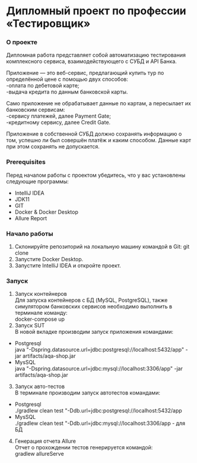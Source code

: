 # Дипломный проект по профессии «Тестировщик»

### О проекте

Дипломная работа представляет собой автоматизацию тестирования комплексного сервиса, взаимодействующего с СУБД и API Банка.

Приложение — это веб-сервис, предлагающий купить тур по определённой цене с помощью двух способов:
<br/>-оплата по дебетовой карте;
<br/>-выдача кредита по данным банковской карты.

Само приложение не обрабатывает данные по картам, а пересылает их банковским сервисам:
<br/>-сервису платежей, далее Payment Gate;
<br/>-кредитному сервису, далее Credit Gate.

Приложение в собственной СУБД должно сохранять информацию о том, успешно ли был совершён платёж и каким способом. Данные карт при этом сохранять не допускается.

### Prerequisites

Перед началом работы с проектом убедитесь, что у вас установлены следующие программы:
* IntelliJ IDEA
* JDK11
* GIT
* Docker & Docker Desktop
* Allure Report

### Начало работы

1. Склонируйте репозиторий на локальную машину командой в Git:
   git clone
2. Запустите Docker Desktop.
3. Запустите IntelliJ IDEA и откройте проект.

### Запуск

1. Запуск контейнеров
   <br/> Для запуска контейнеров с БД (MySQL, PostgreSQL), также симулятором банковских сервисов необходимо выполнить в терминале команду: <br/>docker-compose up
2. Запуск SUT
   <br/> В новой вкладке производим запуск приложения командами:
* Postgresql
  <br/> java "-Dspring.datasource.url=jdbc:postgresql://localhost:5432/app" -jar artifacts/aqa-shop.jar
* MysSQL
  <br/> java "-Dspring.datasource.url=jdbc:mysql://localhost:3306/app" -jar artifacts/aqa-shop.jar
3. Запуск авто-тестов
   <br/> В терминале производим запуск автотестов командами:
* Postgresql
  <br/> ./gradlew clean test "-Ddb.url=jdbc:postgresql://localhost:5432/app
* MysSQL
  <br/> ./gradlew clean test "-Ddb.url=jdbc:mysql://localhost:3306/app - для БД 
4. Генерация отчета Allure
   <br/> Отчет о прохождении тестов генерируется командой:
   <br/> gradlew allureServe